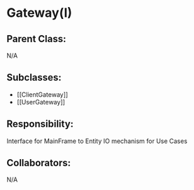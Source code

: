 # Gateway(I)

## Parent Class:
N/A

## Subclasses:
- [[ClientGateway]]
- [[UserGateway]]

## Responsibility:
Interface for MainFrame to Entity IO mechanism for Use Cases

## Collaborators:
N/A

